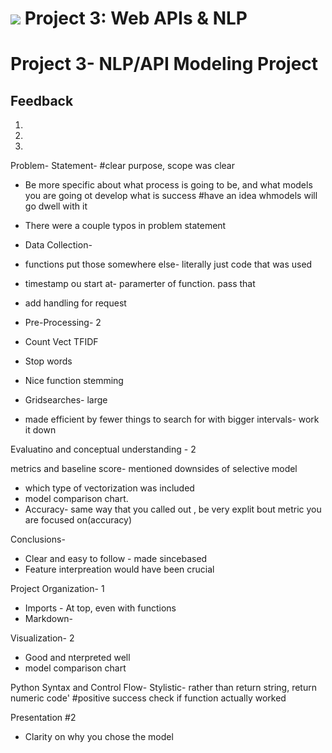# ![](https://ga-dash.s3.amazonaws.com/production/assets/logo-9f88ae6c9c3871690e33280fcf557f33.png) Project 3: Web APIs & NLP

# Project 3- NLP/API Modeling Project

## Feedback

1.




2.



3.


Problem- Statement- #clear purpose, scope was clear

- Be more specific about what process is going to be, and what models you are going ot develop
what is success
#have an idea whmodels will go dwell with it

- There were a couple typos in problem statement

- Data Collection- 
- functions put those somewhere else- literally just code that was used
- timestamp ou start at- paramerter of function. pass that
- add handling for request

- Pre-Processing- 2

- Count Vect TFIDF
- Stop words
- Nice function stemming
- Gridsearches- large
- made efficient by fewer things to search for with bigger intervals- work it down

Evaluatino and conceptual understanding - 2

metrics and baseline score- mentioned downsides of selective model
 - which type of vectorization was included 
 - model comparison chart.
 - Accuracy- same way that you called out , be very explit bout metric you are focused on(accuracy)
 
 Conclusions- 
 - Clear and easy to follow - 
 made sincebased
 -  Feature interpreation would have been crucial
 
 Project Organization- 1
 
 - Imports - At top, even with functions
 - Markdown- 
 
 Visualization- 2
 - Good and nterpreted well
 - model comparison chart
 
 Python Syntax and Control Flow-
 Stylistic- rather than return string, return numeric code' #positive success
 check if function actually worked
 
 Presentation #2
 - Clarity on why you chose the model